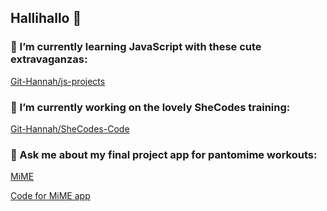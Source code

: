 ## Hallihallo 🦄

### 🌱 I’m currently learning JavaScript with these cute extravaganzas:

[Git-Hannah/js-projects](https://github.com/Git-Hannah/js-projects)

### 🩷 I’m currently working on the lovely SheCodes training:

[Git-Hannah/SheCodes-Code](https://github.com/Git-Hannah/SheCodes-Code)

### 💬 Ask me about my final project app for pantomime workouts:

[MiME](https://mime-training-app.hannahsenft.com/)
    
[Code for MiME app](https://github.com/Git-Hannah/nf-capstone)

<!--
**Git-Hannah/Git-Hannah** is a ✨ _special_ ✨ repository because its `README.md` (this file) appears on your GitHub profile.

Here are some ideas to get you started:

- 🔭 I’m currently working on ...
- 🌱 I’m currently learning ...
- 👯 I’m looking to collaborate on ...
- 🤔 I’m looking for help with ...
- 💬 Ask me about ...
- 📫 How to reach me: ...
- 😄 Pronouns: ...
- ⚡ Fun fact: ...
-->

